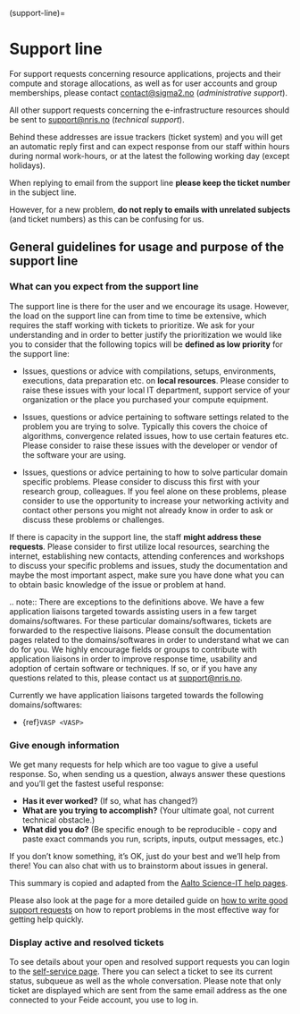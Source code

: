 (support-line)=

# Support line

For support requests concerning resource applications, projects and
their compute and storage allocations, as well as for user accounts and
group memberships, please contact
[contact@sigma2.no](mailto:contact@sigma2.no) (*administrative support*).

All other support requests concerning the e-infrastructure resources should be sent to
[support@nris.no](mailto:support@nris.no) (*technical support*).

Behind these addresses are issue trackers (ticket system) and you will get an
automatic reply first and can expect response from our staff within hours
during normal work-hours, or at the latest the following working day (except
holidays).

When replying to email from the support line **please keep the ticket number** in
the subject line.

However, for a new problem, **do not reply to emails with unrelated subjects** (and
ticket numbers) as this can be confusing for us.

## General guidelines for usage and purpose of the support line

### What can you expect from the support line

The support line is there for the user and we encourage its usage. However, the load on the support line can
from time to time be extensive, which requires the staff working with tickets to prioritize. We ask for your understanding 
and in order to better justify the prioritization we would like you to consider that the following topics will be **defined as 
low priority** for the support line:

- Issues, questions or advice with compilations, setups, environments, executions, data preparation etc. on **local resources**.
  Please consider to raise these issues with your local IT department, support service of your organization or the place you purchased your compute equipment.

- Issues, questions or advice pertaining to software settings related to the problem you are trying to solve. Typically this 
  covers the choice of algorithms, convergence related issues, how to use certain features etc. Please consider
  to raise these issues with the developer or vendor of the software your are using.

- Issues, questions or advice pertaining to how to solve particular domain specific problems. Please consider to discuss this first with
  your research group, colleagues. If you feel alone on these problems, please consider to use the opportunity to 
  increase your networking activity and contact other persons you might not already know in order to ask or discuss these
  problems or challenges.
  
If there is capacity in the support line, the staff **might address these requests**. Please consider to first utilize local resources, 
searching the internet, establishing new contacts, attending conferences and workshops to discuss your specific problems and issues,
study the documentation and maybe the most important aspect, make sure you have done what you can to obtain basic knowledge of the
issue or problem at hand.

.. note::
   There are exceptions to the definitions above. We have a few application liaisons targeted towards assisting users in a few target domains/softwares. For these particular domains/softwares, tickets are forwarded to the respective liaisons. Please consult the documentation pages related to the domains/softwares in order to understand what we can do for you. We highly encourage fields or groups to contribute with application liaisons in order to improve response time, usability and adoption of certain software or techniques. If so, or if you have any questions related to this, please contact us at [support@nris.no](mailto:support@nris.no).
   
   Currently we have application liaisons targeted towards the following domains/softwares:
   
   - {ref}`VASP <VASP>`

### Give enough information

We get many requests for help which are too vague to give a useful response.
So, when sending us a question, always answer these questions and you’ll get
the fastest useful response:

- **Has it ever worked?** (If so, what has changed?)
- **What are you trying to accomplish?** (Your ultimate goal, not current technical obstacle.)
- **What did you do?** (Be specific enough to be reproducible - copy and paste exact commands you run, scripts, inputs, output messages, etc.)

If you don’t know something, it’s OK, just do your best and we’ll help from
there! You can also chat with us to brainstorm about issues in general.

This summary is copied and adapted from the [Aalto Science-IT help pages](https://scicomp.aalto.fi/triton/help/#give-enough-information).

Please also look at the page for a more detailed guide on [how to write good support
requests](how_to_write_good_support_requests.md) on how to report problems in
the most effective way for getting help quickly.


### Display active and resolved tickets

To see details about your open and resolved support requests you can login to the
[self-service page](https://rt.uninett.no/SelfService).
There you can select a ticket to see its current status, subqueue as well as the
whole conversation.
Please note that only ticket are displayed which are sent from the same email address as the one connected to your Feide account, you use to log in.
